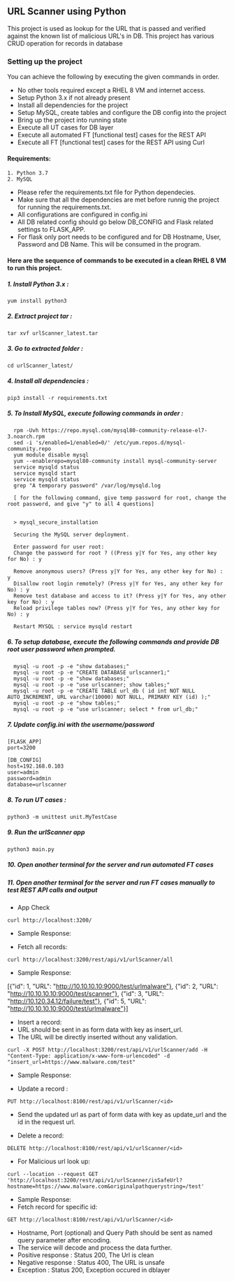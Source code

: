 ## **URL Scanner using Python**
This project is used as lookup for the URL that is passed and verified against the known list of malicious URL's in DB. 
This project has various CRUD operation for records in database

### **Setting up the project**

You can achieve the following by executing the given commands in order.
-	No other tools required except a RHEL 8 VM and internet access.
-	Setup Python 3.x if not already present
-	Install all dependencies for the project
-	Setup MySQL, create tables and configure the DB config into the project
-	Bring up the project into running state
-	Execute all UT cases for DB layer
-	Execute all automated FT [functional test] cases for the REST API
-	Execute all FT [functional test] cases for the REST API using Curl


#### Requirements:

    1. Python 3.7
    2. MySQL

- Please refer the requirements.txt file for Python dependecies. 
- Make sure that all the dependencies are met before runnig the project for running the requirements.txt.
- All configurations are configured in config.ini
- All DB related config should go below DB_CONFIG and Flask related settings to FLASK_APP. 
- For flask only port needs to be configured and for DB Hostname, User, Password and DB Name. This will be consumed in the program.

#### Here are the sequence of commands to be executed in a clean RHEL 8 VM to run this project.

##### 1. Install Python 3.x : 
``` yum install python3 ```
##### 2. Extract project tar : 
``` tar xvf urlScanner_latest.tar ```
##### 3. Go to extracted folder : 
``` cd urlScanner_latest/ ```
##### 4. Install all dependencies : 
``` pip3 install -r requirements.txt ```
##### 5. To Install MySQL, execute following commands in order :
      
      rpm -Uvh https://repo.mysql.com/mysql80-community-release-el7-3.noarch.rpm
      sed -i 's/enabled=1/enabled=0/' /etc/yum.repos.d/mysql-community.repo
      yum module disable mysql
      yum --enablerepo=mysql80-community install mysql-community-server
      service mysqld status
      service mysqld start
      service mysqld status
      grep "A temporary password" /var/log/mysqld.log
      
      [ for the following command, give temp password for root, change the root password, and give "y" to all 4 questions]
      
      
      > mysql_secure_installation
      
      Securing the MySQL server deployment.

      Enter password for user root:
      Change the password for root ? ((Press y|Y for Yes, any other key for No) : y

      Remove anonymous users? (Press y|Y for Yes, any other key for No) : y
      Disallow root login remotely? (Press y|Y for Yes, any other key for No) : y
      Remove test database and access to it? (Press y|Y for Yes, any other key for No) : y
      Reload privilege tables now? (Press y|Y for Yes, any other key for No) : y

      Restart MYSQL : service mysqld restart

 ##### 6. To setup database, execute the following commands and provide DB root user password when prompted.
       
      mysql -u root -p -e "show databases;" 
      mysql -u root -p -e "CREATE DATABASE urlscanner1;"
      mysql -u root -p -e "show databases;" 
      mysql -u root -p -e "use urlscanner; show tables;" 
      mysql -u root -p -e "CREATE TABLE url_db ( id int NOT NULL AUTO_INCREMENT, URL varchar(10000) NOT NULL, PRIMARY KEY (id) );" 
      mysql -u root -p -e "show tables;" 
      mysql -u root -p -e "use urlscanner; select * from url_db;" 
      

##### 7. Update config.ini with the username/password
```
[FLASK_APP]
port=3200

[DB_CONFIG]
host=192.168.0.103
user=admin
password=admin
database=urlscanner
```
##### 8. To run UT cases : 
``` python3 -m unittest unit.MyTestCase ```
##### 9. Run the urlScanner app 
``` python3 main.py ```
##### 10. Open another terminal for the server and run automated FT cases
##### 11. Open another terminal for the server and run FT cases manually to test REST API calls and output 

- App Check

``` curl http://localhost:3200/ ```

- Sample Response:

- Fetch all records:

``` curl http://localhost:3200/rest/api/v1/urlScanner/all  ```

- Sample Response:

[{"id": 1, "URL": "http://10.10.10.10:9000/test/urlmalware"}, {"id": 2, "URL": "http://10.10.10.10:9000/test/scanner"},
{"id": 3, "URL": "http://10.120.34.12/failure/test"}, {"id": 5, "URL": "http://10.10.10.10:9000/test/urlmalware"}]

- Insert a record:
- URL should be sent in as form data with key as insert_url. 
- The URL will be directly inserted without any validation.

``` curl -X POST http://localhost:3200/rest/api/v1/urlScanner/add -H "Content-Type: application/x-www-form-urlencoded" -d "insert_url=https://www.malware.com/test" ```
- Sample Response:
    
- Update a record :

``` PUT http://localhost:8100/rest/api/v1/urlScanner/<id> ```

- Send the updated url as part of form data with key as update_url and the id in the request url.

- Delete a record:

``` DELETE http://localhost:8100/rest/api/v1/urlScanner/<id> ```

    
- For Malicious url look up:

``` curl --location --request GET 'http://localhost:3200/rest/api/v1/urlScanner/isSafeUrl?hostname=https://www.malware.com&originalpathquerystring=/test' ```

- Sample Response:
- Fetch record for specific id:

``` GET http://localhost:8100/rest/api/v1/urlScanner/<id> ```

- Hostname, Port (optional) and Query Path should be sent as named query parameter after encoding. 
- The service will decode and process the data further.
- Positive response : Status 200, The Url is clean
- Negative response : Status 400, The URL is unsafe
- Exception : Status 200, Exception occured in dblayer

